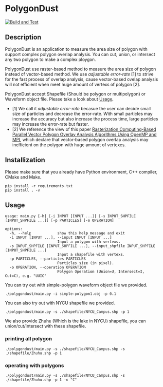 # PolygonDust

[![Build and Test](https://github.com/ntut-xuan/PolygonDust/actions/workflows/build-and-test.yaml/badge.svg)](https://github.com/ntut-xuan/PolygonDust/actions/workflows/build-and-test.yaml)

## Description

PolygonDust is an application to measure the area size of polygon with support complex polygon overlap analysis. You can cut, union, or intersect any two polygon to make a complex ploygon.

PolygonDust use raster-based method to measure the area size of polygon instead of vector-based method. We use *adjustable error-rate* [1] to strive for the fast process of overlap analysis, cause vector-based ovelap analysis will not efficient when meet huge amount of vertexs of polygon [2].

PolygonDust accept Shapefile (Should be polygon or multipolygon) or Waveform object file. Please take a look about [Usage](#usage).

 * [1] We call it *adjustable error-rate* becasue the user can decide small size of particles and decrease the error-rate. With small particles may increase the accuracy but also increase the process time, large particles may increase the error-rate but faster.
 * [2] We reference the view of this paper [Rasterization Computing-Based Parallel Vector Polygon Overlay Analysis Algorithms Using OpenMP and MPI](https://ieeexplore.ieee.org/abstract/document/8335249), which declare that vector-based polygon overlap analysis may inefficient on the polygon with huge amount of vertexes.

## Installization

Please make sure that you already have Python environment, C++ compiler, CMake and Make.

```
pip install -r requirements.txt
pip install . -v
```

## Usage

```
usage: main.py [-h] [-i INPUT [INPUT ...]] [-s INPUT_SHPFILE [INPUT_SHPFILE ...]] [-p PARTICLES] [-o OPERATION]

options:
  -h, --help            show this help message and exit
  -i INPUT [INPUT ...], --input INPUT [INPUT ...]
                        Input a polygon with vertexs.
  -s INPUT_SHPFILE [INPUT_SHPFILE ...], --input_shpfile INPUT_SHPFILE [INPUT_SHPFILE ...]
                        Input a shapefile with vertexs.
  -p PARTICLES, --particles PARTICLES
                        Particles size (in pixel).
  -o OPERATION, --operation OPERATION
                        Polygon Operation (Union=U, Intersect=I, Cut=C), e.g. "UUIC"
```

You can try out with simple-polygon waveform object file we provided.

```
./polygondust/main.py -i simple-polygon1.obj -p 0.1
```

You can also try out with NYCU shapefile we provided.

```
./polygondust/main.py -s ./shapefile/NYCU_Campus.shp -p 1
```

We also provide Zhuhu (Which is the lake in NYCU) shapefile, you can union/cut/intersect with these shapefile.

### printing all polygon

```
./polygondust/main.py -s ./shapefile/NYCU_Campus.shp -s ./shapefile/Zhuhu.shp -p 1
```

### operating with polygons

```
./polygondust/main.py -s ./shapefile/NYCU_Campus.shp -s ./shapefile/Zhuhu.shp -p 1 -o "C"
```